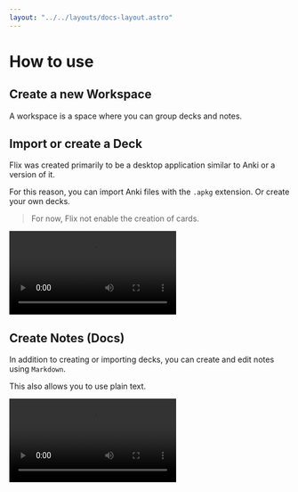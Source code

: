 ```yaml
---
layout: "../../layouts/docs-layout.astro"
---
```


# How to use

## Create a new Workspace

A workspace is a space where you can group decks and notes.

## Import or create a Deck

Flix was created primarily to be a desktop application similar to Anki or a version of it.

For this reason, you can import Anki files with the `.apkg` extension. Or create your own decks.

> For now, Flix not enable the creation of cards.

<video src="/videos/flix-import-anki-decks.mp4" controls style="max-height:400px;max-width:60%;"></video>

## Create Notes (Docs)

In addition to creating or importing decks, you can create and edit notes using `Markdown`.

This also allows you to use plain text.

<video src="/videos/flix-create-doc.mp4" controls style="max-height:400px;max-width:60%;"></video>
